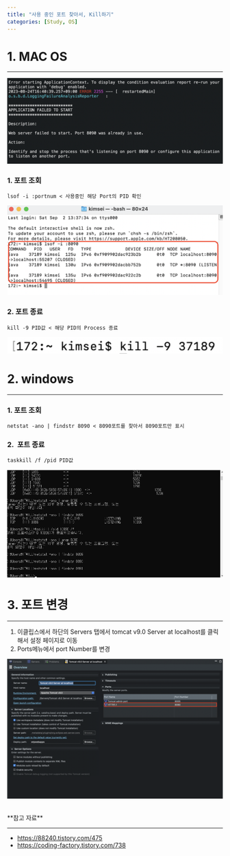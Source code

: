 ```yaml
---
title: "사용 중인 포트 찾아서, Kill하기"
categories: [Study, OS]
---
```


# 1. MAC OS

---

![이미지](/assets/img/study/os/port_kill/1.png)

### 1. 포트 조회

```
lsof -i :portnum < 사용중인 해당 Port의 PID 확인
```

![이미지](/assets/img/study/os/port_kill/2.png)

### 2. 포트 종료

```
kill -9 PID값 < 해당 PID의 Process 종료
```

![이미지](/assets/img/study/os/port_kill/3.png)

# 2. windows

---

### 1. 포트 조회

```
netstat -ano | findstr 8090 < 8090포트를 찾아서 8090포트만 표시
```

### 2.  포트 종료

```
taskkill /f /pid PID값
```

![이미지](/assets/img/study/os/port_kill/4.png)

# 3. 포트 변경

---

1. 이클립스에서 하단의 Servers 탭에서 tomcat v9.0 Server at localhost를 클릭해서 설정 페이지로 이동
2. Ports메뉴에서 port Number를 변경

![이미지](/assets/img/study/os/port_kill/5.png)


<br>
**참고 자료**

---

- <https://88240.tistory.com/475>
- <https://coding-factory.tistory.com/738>